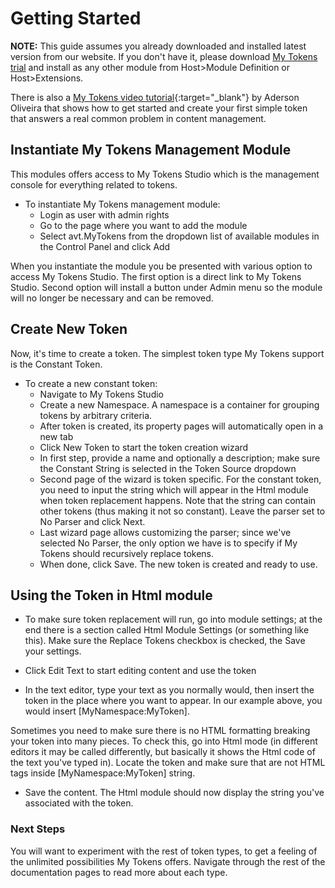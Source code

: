 # Getting Started

**NOTE:** This guide assumes you already downloaded and installed latest version from our website. If you don't have it, please download [My Tokens trial](/my-tokens/index.html) and install as any other module from Host>Module Definition or Host>Extensions.

There is also a [My Tokens video tutorial](https://www.dnnhero.com/Videos/EntryId/304/Turbo-charge-token-replacement-in-DotNetNuke-with-MyTokens-module-part-1-2-Video-284){:target="_blank"} by Aderson Oliveira that shows how to get started and create your first simple token that answers a real common problem in content management.

## Instantiate My Tokens Management Module

This modules offers access to My Tokens Studio which is the management console for everything related to tokens. 

* To instantiate My Tokens management module:
  + Login as user with admin rights
  + Go to the page where you want to add the module
  + Select avt.MyTokens from the dropdown list of available modules in the Control Panel and click Add

When you instantiate the module you be presented with various option to access My Tokens Studio. The first option is a direct link to My Tokens Studio. Second option will install a button under Admin menu so the module will no longer be necessary and can be removed.

## Create New Token

Now, it's time to create a token. The simplest token type My Tokens support is the Constant Token.

* To create a new constant token:
  + Navigate to My Tokens Studio
  + Create a new Namespace. A namespace is a container for grouping tokens by arbitrary criteria.
  + After token is created, its property pages will automatically open in a new tab
  + Click New Token to start the token creation wizard
  + In first step, provide a name and optionally a description; make sure the Constant String is selected in the Token Source dropdown
  + Second page of the wizard is token specific. For the constant token, you need to input the string which will appear in the Html module when token replacement happens. Note that the string can contain other tokens (thus making it not so constant). Leave the parser set to No Parser and click Next.
  + Last wizard page allows customizing the parser; since we've selected No Parser, the only option we have is to specify if My Tokens should recursively replace tokens.
  + When done, click Save. The new token is created and ready to use.

## Using the Token in Html module

* To make sure token replacement will run, go into module settings; at the end there is a section called Html Module Settings (or something like this). Make sure the Replace Tokens checkbox is checked, the Save your settings. 

* Click Edit Text to start editing content and use the token 

* In the text editor, type your text as you normally would, then insert the token in the place where you want to appear. In our example above, you would insert [MyNamespace:MyToken].

Sometimes you need to make sure there is no HTML formatting breaking your token into many pieces. To check this, go into Html mode (in different editors it may be called differently, but basically it shows the Html code of the text you've typed in). Locate the token and make sure that are not HTML tags inside [MyNamespace:MyToken] string.

* Save the content. The Html module should now display the string you've associated with the token.

### Next Steps

You will want to experiment with the rest of token types, to get a feeling of the unlimited possibilities My Tokens offers. Navigate through the rest of the documentation pages to read more about each type.
